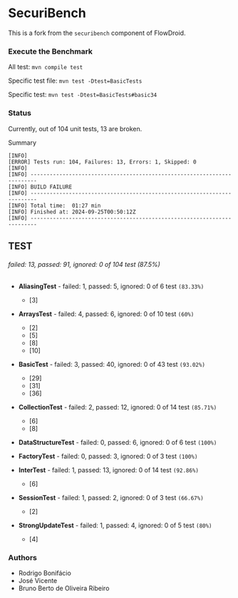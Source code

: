 # SecuriBench

This is a fork from the `securibench` component of FlowDroid.

### Execute the Benchmark

All test: `mvn compile test`

Specific test file: `mvn test -Dtest=BasicTests`

Specific test: `mvn test -Dtest=BasicTests#basic34`

### Status

Currently, out of 104 unit tests, 13 are broken.


Summary

```
[INFO] 
[ERROR] Tests run: 104, Failures: 13, Errors: 1, Skipped: 0
[INFO] 
[INFO] ------------------------------------------------------------------------
[INFO] BUILD FAILURE
[INFO] ------------------------------------------------------------------------
[INFO] Total time:  01:27 min
[INFO] Finished at: 2024-09-25T00:50:12Z
[INFO] ------------------------------------------------------------------------
```

## TEST

###### failed: 13, passed: 91, ignored: 0 of 104 test (87.5%)

- **AliasingTest** - failed: 1, passed: 5, ignored: 0 of 6 test `(83.33%)`
  - [3]

- **ArraysTest** - failed: 4, passed: 6, ignored: 0 of 10 test `(60%)`
  - [2]
  - [5]
  - [8]
  - [10]

- **BasicTest** - failed: 3, passed: 40, ignored: 0 of 43 test `(93.02%)`
  - [29]
  - [31]
  - [36]
  
- **CollectionTest** - failed: 2, passed: 12, ignored: 0 of 14 test `(85.71%)`
  - [6]
  - [8]

- **DataStructureTest** - failed: 0, passed: 6, ignored: 0 of 6 test `(100%)`

- **FactoryTest** - failed: 0, passed: 3, ignored: 0 of 3 test `(100%)`

- **InterTest** - failed: 1, passed: 13, ignored: 0 of 14 test `(92.86%)`
  - [6]

- **SessionTest** - failed: 1, passed: 2, ignored: 0 of 3 test `(66.67%)`
  - [2]

- **StrongUpdateTest** - failed: 1, passed: 4, ignored: 0 of 5 test `(80%)`
  - [4]

### Authors

   * Rodrigo Bonifácio
   * José Vicente
   * Bruno Berto de Oliveira Ribeiro 